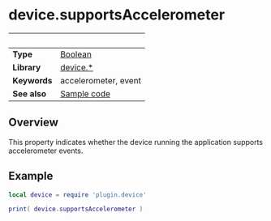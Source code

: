 # device.supportsAccelerometer

|                      | &nbsp; 
| -------------------- | ---------------------------------------------------------------
| __Type__             | [Boolean](http://docs.coronalabs.com/api/type/Boolean.html)
| __Library__          | [device.*](Readme.markdown)
| __Keywords__         | accelerometer, event
| __See also__         | [Sample code](sample.lua)


## Overview

This property indicates whether the device running the application supports accelerometer events.


## Example
 
``````lua
local device = require 'plugin.device'

print( device.supportsAccelerometer )
``````
